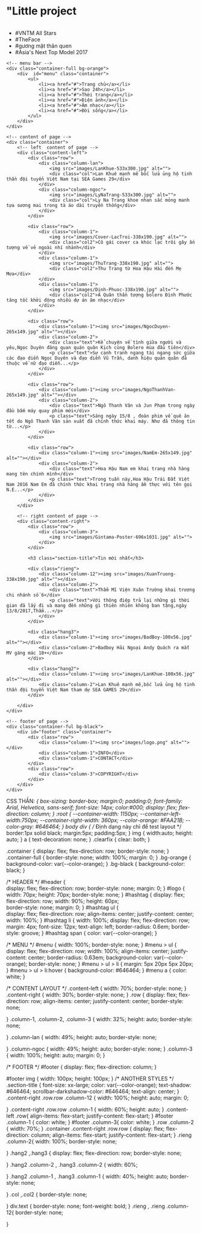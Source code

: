 # "Little project

<!DOCTYPE html>
<html lang="en">
<head>
    <meta charset="UTF-8">
    <meta http-equiv="X-UA-Compatible" content="IE=edge">
    <meta name="viewport" content="width=device-width, initial-scale=1.0">
    <link rel="stylesheet" href="style.css">
</head>
<body>
    <!-- header of page -->
    <div  id="header" class="container">        
        <div id="logo">
            <img src="images/logo.png" alt="">
        </div>
        <div id="hashtag">
            <ul>
               <li><span>#</span>VNTM All Stars</li> 
               <li><span>#</span>TheFace</li>
               <li><span>#</span>gương mặt thân quen</li>
               <li><span>#</span>Asia's Next Top Model 2017</li>
            </ul>
        </div>
    </div>

    <!-- menu bar -->
    <div class="container-full bg-orange">
        <div  id="menu" class="container">
            <ul>
                <li><a href="#">Trang chủ</a></li>
                <li><a href="#">Sao 24h</a></li>
                <li><a href="#">Thời trang</a></li>
                <li><a href="#">Điện ảnh</a></li>
                <li><a href="#">Âm nhạc</a></li>
                <li><a href="#">Đời sống</a></li>
            </ul>
        </div>
    </div>

    <!-- content of page -->
    <div class="container">
        <!-- left  content of page -->
        <div class="content-left">
            <div class="row">
                <div class="column-lan">
                    <img src="images/LanKhue-533x300.jpg" alt="">
                    <div class="col">Lan Khuê mạnh mẽ bốc lửa ủng hộ tinh thần đội tuyển Việt Nam tại SEA Games 29</div>
                </div>
                <div class="column-ngoc">
                    <img src="images/LyNaTrang-533x300.jpg" alt="">
                    <div class="col">Ly Na Trang khoe nhan sắc mỏng manh tựa sương mai trong tà áo dài truyền thống</div>
                </div>
            </div>

            <div class="row">
                <div class="column-1">
                    <img src="images/Cover-LacTroi-338x190.jpg" alt="">
                    <div class="col2">Cô gái cover ca khúc lạc trôi gây ấn tượng về vẻ ngoài nhí nhảnh</div>
                </div>
                <div class="column-1">
                    <img src="images/ThuTrang-338x190.jpg" alt="">
                    <div class="col2">Thu Trang từ Hoa Hậu Hài đến Mẹ Mưa</div>
                </div>
                <div class="column-1">
                    <img src="images/Dinh-Phuoc-338x190.jpg" alt="">
                    <div class="col2">Á Quân thần tượng bolero Đình Phước tăng tốc khởi động nhiều dự án âm nhạc</div>
                </div>
            </div>

            <div class="row">
                <div class="column-1"><img src="images/NgocDuyen-265x149.jpg" alt=""></div>
                <div class="column-2">
                    <div class="text">Kể chuyện về tình giữa người và yêu,Ngọc Duyên đăng quan quán quân Kịch cùng Bolero mùa đầu tiên</div>
                    <p class="text">Sự cạnh tranh ngang tài ngang sức giữa các đạo diễn Ngọc Duyên và đạo diễn Vũ Trần, danh hiệu quán quân đã thuộc về nữ đạo diễn...</p>
                </div>
            </div>

            <div class="row">
                <div class="column-1"><img src="images/NgoThanhVan-265x149.jpg" alt=""></div>
                <div class="column-2">
                    <div class="text">Ngô Thanh Vân và Jun Phạm trong ngày đầu bấm máy quay phim mới</div>
                    <p class="text">Sáng ngày 15/8 , đoàn phim về quê ăn tết do Ngô Thanh Vân sản xuất đã chính thức khai máy. Như đã thông tin từ...</p>
                </div>
            </div>

            <div class="row">
                <div class="column-1"><img src="images/NamEm-265x149.jpg" alt=""></div>
                <div class="column-2">
                    <div class="text">Hoa Hậu Nam em khai trang nhà hàng mang tên chính mình</div>
                    <p class="text">Trong tuần này,Hoa Hậu Trái Đất Việt Nam 2016 Nam Em đã chính thức khai trang nhà hàng ẩm thực với tên gọi N.E...</p>
                </div>
            </div>
        </div>    

        <!-- right content of page -->
        <div class="content-right">
            <div class="row">
                <div class="column-3">
                    <img src="images/Gintama-Poster-696x1031.jpg" alt="">
                </div>
            </div>
            
            <h3 class="section-title">Tin mới nhất</h3>
            
            <div class="rieng">
                <div class="column-12"><img src="images/XuanTruong-338x190.jpg" alt=""></div>
                <div class="column-2">
                    <div class="text">Thẩm Mĩ Viện Xuân Trường khai trương chi nhánh số 6</div>
                    <p class="text">Với thông điệp trả lại những gì thời gian đã lấy đi và mang đến những gì thiên nhiên không ban tặng,ngày 13/8/2017,Thẩm...</p>
                </div>
            </div>

            <div class="hang3">
                <div class="column-1"><img src="images/BadBoy-100x56.jpg" alt=""></div>
                <div class="column-2">Badboy Hải Ngoại Andy Quách ra mắt MV gáng mác 18+</div>
            </div>

            <div class="hang2">
                <div class="column-1"><img src="images/LanKhue-100x56.jpg" alt=""></div>
                <div class="column-2">Lan Khuê mạnh mẽ,bốc lửa ủng hộ tinh thần đội tuyển Việt Nam tham dự SEA GAMES 29</div>
            </div>
            
        </div>
    </div>
    
    <!-- footer of page -->
    <div class="container-ful bg-black">
        <div id="footer" class="container">
            <div class="row">
                <div class="column-1"><img src="images/logo.png" alt=""></div>
                <div class="column-1">INFO</div>
                <div class="column-1">CONTACT</div>
            </div>
            <div class="row">
                <div class="column-3">COPYRIGHT</div>                
            </div>
        </div>
    </div>
    
</body>
</html>


CSS THẦN: 
*{
    box-sizing: border-box;
    margin:0;
    padding:0;
    font-family: Arial, Helvetica, sans-serif;
    font-size: 14px;
    color:#000;
    display: flex;
    flex-direction: column;
}
:root {
    --container-width: 1150px;
    --container-left-width:750px;
    --container-right-width: 360px;
    --color-orange: #FAA21B;
    --color-gray: #646464;
}
body div {
    /* Định dạng này chỉ để test layout */
    border:1px solid black;
    margin:5px;
    padding:5px;
}
img {
    width:auto;
    height: auto;
}
a {
    text-decoration: none;
}
.clearfix {
    clear: both;
}

.container {
    display: flex;
    flex-direction: row;
    border-style: none;
}
.container-full {
    border-style: none;
    width: 100%;
    margin: 0;
}
.bg-orange {
    background-color: var(--color-orange);
}
.bg-black {
    background-color: black;
}

/* HEADER */
#header {    
    display: flex;
    flex-direction: row;
    border-style: none;
    margin: 0;
}
#logo {
    width: 70px;
    height: 70px;
    border-style: none;
}
#hashtag {
    display: flex;
    flex-direction: row;
    width: 90%;
    height: 60px;   
    border-style: none;
    margin: 0;
}
#hashtag ul {    
    display: flex;
    flex-direction: row;
    align-items: center;
    justify-content: center;
    width: 100%;
}
#hashtag li {
    width: 100%;
    display: flex;
    flex-direction: row; 
    margin: 4px;
    font-size: 12px;
    text-align: left;
    border-radius: 0.6em;
    border-style: groove;
}
#hashtag span {
    color: var(--color-orange);
}

/* MENU */
#menu {
    width: 100%;
    border-style: none;
}
#menu > ul {
    display: flex;
    flex-direction: row;
    width: 100%;
    align-items: center;
    justify-content: center;
    border-radius: 0.63em;
    background-color: var(--color-orange);
    border-style: none;
}
#menu > ul > li {
    margin: 5px 20px 5px 20px;
}
#menu > ul > li:hover {
    background-color: #646464;
}
#menu a {
    color: white;
}

/* CONTENT LAYOUT */
.content-left {
    width: 70%;
    border-style: none;
}
.content-right {
    width: 30%;
    border-style: none;
}
.row {
    display: flex;
    flex-direction: row;
    align-items: center;
    justify-content: center;
    border-style: none;
    
}
.column-1, .column-2, .column-3 {
    width: 32%;
    height: auto;
    border-style: none;

}
.column-lan {
    width: 49%;
    height: auto;
    border-style: none;

}
.column-ngoc {
    width: 49%;
    height: auto;
    border-style: none;
}
.column-3 {
    width: 100%;
    height: auto;
    margin: 0;
}

/* FOOTER */
#footer {
    display: flex;
    flex-direction: column;
}

#footer img
{
    width: 100px;
    height: 100px;
}
/* ANOTHER STYLES */
.section-title {
    font-size: xx-large;
    color: var(--color-orange);
    text-shadow: #646464;
    scrollbar-darkshadow-color: #646464;
    text-align: center;
}
.content-right .row.row .column-12 {
    width: 100%;
    height: auto;
    margin: 0;

}
.content-right .row.row .column-1 {
    width: 60%;
    height: auto;
}
.content-left .row{
    align-items: flex-start;
    justify-content: flex-start;
}
#footer .column-1 {
    color: white;
}
#footer .column-3{
    color: white;
}
.row .column-2
{
    width: 70%;
}
.container .content-right .row.row
{
    display: flex;
    flex-direction: column;
    align-items: flex-start;
    justify-content: flex-start;
}
.rieng .column-2{
    width: 100%;
    border-style: none;

}
.hang2 ,.hang3 {
    display: flex;
    flex-direction: row;
    border-style: none;

}
.hang2 .column-2 , .hang3 .column-2 {
    width: 60%;

}
.hang2 .column-1 , .hang3 .column-1 {
    width: 40%;
    height: auto;
    border-style: none;

}
.col ,.col2 {
    border-style: none;

}
div.text {
    border-style: none;
    font-weight: bold;
}
.rieng , .rieng .column-12{
    border-style: none;

}
